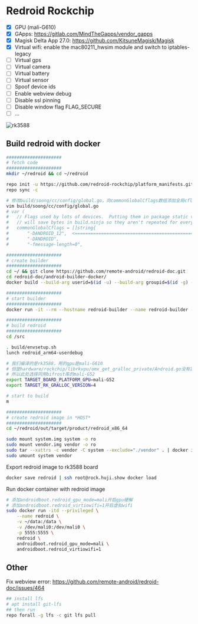 # Redroid Rockchip

- [x] GPU (mali-G610)
- [x] GApps: https://gitlab.com/MindTheGapps/vendor_gapps
- [x] Magisk Delta App 27.0: https://github.com/KitsuneMagisk/Magisk
- [x] Virtual wifi: enable the mac80211_hwsim module and switch to iptables-legacy
- [ ] Virtual gps
- [ ] Virtual camera
- [ ] Virtual battery
- [ ] Virtual sensor
- [ ] Spoof device ids
- [ ] Enable webview debug
- [ ] Disable ssl pinning
- [ ] Disable window flag FLAG_SECURE
- [ ] ...

![rk3588](https://raw.githubusercontent.com/redroid-rockchip/.github/main/images/redroid-rk3588.png)


## Build redroid with docker

```bash
#####################
# fetch code
#####################
mkdir ~/redroid && cd ~/redroid

repo init -u https://github.com/redroid-rockchip/platform_manifests.git -b redroid-12.0.0 --depth=1 --git-lfs
repo sync -c

# 修改build/soong/cc/config/global.go，向commonGlobalCflags数组添加全局cflags "-DANDROID_12"
vim build/soong/cc/config/global.go
# var (
#	// Flags used by lots of devices.  Putting them in package static variables
#	// will save bytes in build.ninja so they aren't repeated for every file
#	commonGlobalCflags = []string{
#		"-DANDROID_12",  <================================================ add this line
#		"-DANDROID",
#		"-fmessage-length=0",

#####################
# create builder
#####################
cd ~/ && git clone https://github.com/remote-android/redroid-doc.git
cd redroid-doc/android-builder-docker/
docker build --build-arg userid=$(id -u) --build-arg groupid=$(id -g) --build-arg username=$(id -un) -t redroid-builder .

#####################
# start builder
#####################
docker run -it --rm --hostname redroid-builder --name redroid-builder -v ~/redroid:/src redroid-builder

#####################
# build redroid
#####################
cd /src

. build/envsetup.sh
lunch redroid_arm64-userdebug

# 我们编译的是rk3588，用的gpu是mali-G610
# 但是hardware/rockchip/librkvpu/omx_get_gralloc_private/Android.go没有定义mali-G610
# 所以此处选择同用bifrost库的mali-G52
export TARGET_BOARD_PLATFORM_GPU=mali-G52
export TARGET_RK_GRALLOC_VERSION=4

# start to build
m

#####################
# create redroid image in *HOST*
#####################
cd ~/redroid/out/target/product/redroid_x86_64

sudo mount system.img system -o ro
sudo mount vendor.img vendor -o ro
sudo tar --xattrs -c vendor -C system --exclude="./vendor" . | docker import -c 'ENTRYPOINT ["/init", "androidboot.hardware=redroid"]' - redroid
sudo umount system vendor
```

Export redroid image to rk3588 board
```bash
docker save redroid | ssh root@rock.huji.show docker load
```

Run docker container with redroid image
```bash
# 添加androidboot.redroid_gpu_mode=mali开启gpu硬解
# 添加androidboot.redroid_virtiowifi=1开启虚拟wifi
sudo docker run -itd --privileged \
    --name redroid \
    -v ~/data:/data \
    -v /dev/mali0:/dev/mali0 \
    -p 5555:5555 \
    redroid \
    androidboot.redroid_gpu_mode=mali \
    androidboot.redroid_virtiowifi=1
```

## Other

Fix webview error: https://github.com/remote-android/redroid-doc/issues/464
```bash
## install lfs
# apt install git-lfs
## then run
repo forall -g lfs -c git lfs pull
```
